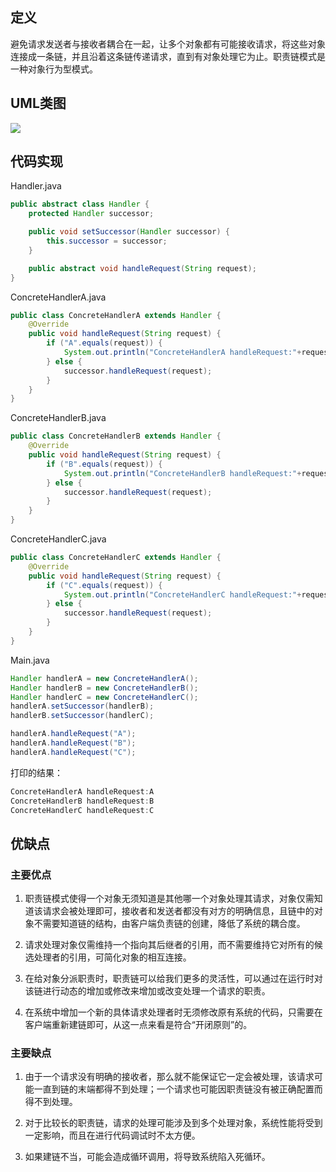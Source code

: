 ## 定义

避免请求发送者与接收者耦合在一起，让多个对象都有可能接收请求，将这些对象连接成一条链，并且沿着这条链传递请求，直到有对象处理它为止。职责链模式是一种对象行为型模式。


## UML类图

![](https://github.com/GeorgePengZhang/DesignPattern-Java/blob/master/img/ChainOfResponsibility/QQ%E6%88%AA%E5%9B%BE20190507101820.png)

## 代码实现

Handler.java
``` java
public abstract class Handler {
    protected Handler successor;

    public void setSuccessor(Handler successor) {
        this.successor = successor;
    }

    public abstract void handleRequest(String request);
}
```

ConcreteHandlerA.java
``` java
public class ConcreteHandlerA extends Handler {
    @Override
    public void handleRequest(String request) {
        if ("A".equals(request)) {
            System.out.println("ConcreteHandlerA handleRequest:"+request);
        } else {
            successor.handleRequest(request);
        }
    }
}
```

ConcreteHandlerB.java
``` java
public class ConcreteHandlerB extends Handler {
    @Override
    public void handleRequest(String request) {
        if ("B".equals(request)) {
            System.out.println("ConcreteHandlerB handleRequest:"+request);
        } else {
            successor.handleRequest(request);
        }
    }
}
```

ConcreteHandlerC.java
``` java
public class ConcreteHandlerC extends Handler {
    @Override
    public void handleRequest(String request) {
        if ("C".equals(request)) {
            System.out.println("ConcreteHandlerC handleRequest:"+request);
        } else {
            successor.handleRequest(request);
        }
    }
}
```

Main.java
``` java
Handler handlerA = new ConcreteHandlerA();
Handler handlerB = new ConcreteHandlerB();
Handler handlerC = new ConcreteHandlerC();
handlerA.setSuccessor(handlerB);
handlerB.setSuccessor(handlerC);

handlerA.handleRequest("A");
handlerA.handleRequest("B");
handlerA.handleRequest("C");
```

打印的结果：
``` java
ConcreteHandlerA handleRequest:A
ConcreteHandlerB handleRequest:B
ConcreteHandlerC handleRequest:C
```

## 优缺点

### 主要优点

1. 职责链模式使得一个对象无须知道是其他哪一个对象处理其请求，对象仅需知道该请求会被处理即可，接收者和发送者都没有对方的明确信息，且链中的对象不需要知道链的结构，由客户端负责链的创建，降低了系统的耦合度。

2. 请求处理对象仅需维持一个指向其后继者的引用，而不需要维持它对所有的候选处理者的引用，可简化对象的相互连接。

3. 在给对象分派职责时，职责链可以给我们更多的灵活性，可以通过在运行时对该链进行动态的增加或修改来增加或改变处理一个请求的职责。

4. 在系统中增加一个新的具体请求处理者时无须修改原有系统的代码，只需要在客户端重新建链即可，从这一点来看是符合“开闭原则”的。

### 主要缺点

1. 由于一个请求没有明确的接收者，那么就不能保证它一定会被处理，该请求可能一直到链的末端都得不到处理；一个请求也可能因职责链没有被正确配置而得不到处理。

2. 对于比较长的职责链，请求的处理可能涉及到多个处理对象，系统性能将受到一定影响，而且在进行代码调试时不太方便。

3. 如果建链不当，可能会造成循环调用，将导致系统陷入死循环。